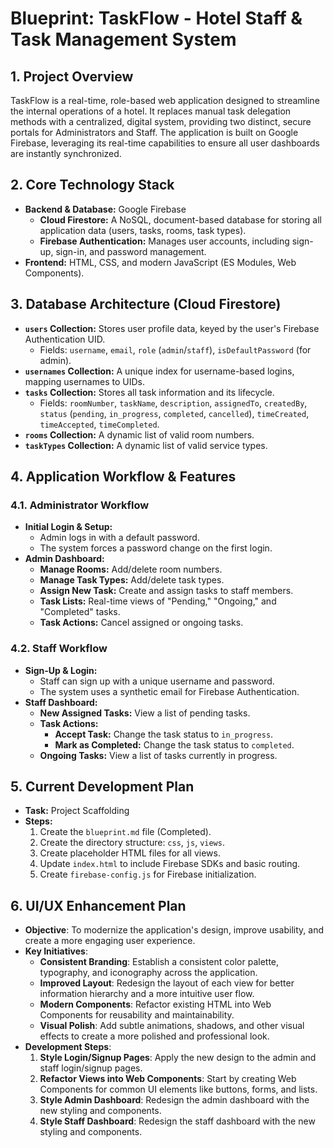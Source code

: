 # **Blueprint: TaskFlow - Hotel Staff & Task Management System**

## **1. Project Overview**

TaskFlow is a real-time, role-based web application designed to streamline the internal operations of a hotel. It replaces manual task delegation methods with a centralized, digital system, providing two distinct, secure portals for Administrators and Staff. The application is built on Google Firebase, leveraging its real-time capabilities to ensure all user dashboards are instantly synchronized.

## **2. Core Technology Stack**

*   **Backend & Database:** Google Firebase
    *   **Cloud Firestore:** A NoSQL, document-based database for storing all application data (users, tasks, rooms, task types).
    *   **Firebase Authentication:** Manages user accounts, including sign-up, sign-in, and password management.
*   **Frontend:** HTML, CSS, and modern JavaScript (ES Modules, Web Components).

## **3. Database Architecture (Cloud Firestore)**

*   **`users` Collection:** Stores user profile data, keyed by the user's Firebase Authentication UID.
    *   Fields: `username`, `email`, `role` (`admin`/`staff`), `isDefaultPassword` (for admin).
*   **`usernames` Collection:** A unique index for username-based logins, mapping usernames to UIDs.
*   **`tasks` Collection:** Stores all task information and its lifecycle.
    *   Fields: `roomNumber`, `taskName`, `description`, `assignedTo`, `createdBy`, `status` (`pending`, `in_progress`, `completed`, `cancelled`), `timeCreated`, `timeAccepted`, `timeCompleted`.
*   **`rooms` Collection:** A dynamic list of valid room numbers.
*   **`taskTypes` Collection:** A dynamic list of valid service types.

## **4. Application Workflow & Features**

### **4.1. Administrator Workflow**

*   **Initial Login & Setup:**
    *   Admin logs in with a default password.
    *   The system forces a password change on the first login.
*   **Admin Dashboard:**
    *   **Manage Rooms:** Add/delete room numbers.
    *   **Manage Task Types:** Add/delete task types.
    *   **Assign New Task:** Create and assign tasks to staff members.
    *   **Task Lists:** Real-time views of "Pending," "Ongoing," and "Completed" tasks.
    *   **Task Actions:** Cancel assigned or ongoing tasks.

### **4.2. Staff Workflow**

*   **Sign-Up & Login:**
    *   Staff can sign up with a unique username and password.
    *   The system uses a synthetic email for Firebase Authentication.
*   **Staff Dashboard:**
    *   **New Assigned Tasks:** View a list of pending tasks.
    *   **Task Actions:**
        *   **Accept Task:** Change the task status to `in_progress`.
        *   **Mark as Completed:** Change the task status to `completed`.
    *   **Ongoing Tasks:** View a list of tasks currently in progress.

## **5. Current Development Plan**

*   **Task:** Project Scaffolding
*   **Steps:**
    1.  Create the `blueprint.md` file (Completed).
    2.  Create the directory structure: `css`, `js`, `views`.
    3.  Create placeholder HTML files for all views.
    4.  Update `index.html` to include Firebase SDKs and basic routing.
    5.  Create `firebase-config.js` for Firebase initialization.

## **6. UI/UX Enhancement Plan**

*   **Objective**: To modernize the application's design, improve usability, and create a more engaging user experience.
*   **Key Initiatives**:
    *   **Consistent Branding**: Establish a consistent color palette, typography, and iconography across the application.
    *   **Improved Layout**: Redesign the layout of each view for better information hierarchy and a more intuitive user flow.
    *   **Modern Components**: Refactor existing HTML into Web Components for reusability and maintainability.
    *   **Visual Polish**: Add subtle animations, shadows, and other visual effects to create a more polished and professional look.
*   **Development Steps**:
    1.  **Style Login/Signup Pages**: Apply the new design to the admin and staff login/signup pages.
    2.  **Refactor Views into Web Components**: Start by creating Web Components for common UI elements like buttons, forms, and lists.
    3.  **Style Admin Dashboard**: Redesign the admin dashboard with the new styling and components.
    4.  **Style Staff Dashboard**: Redesign the staff dashboard with the new styling and components.
